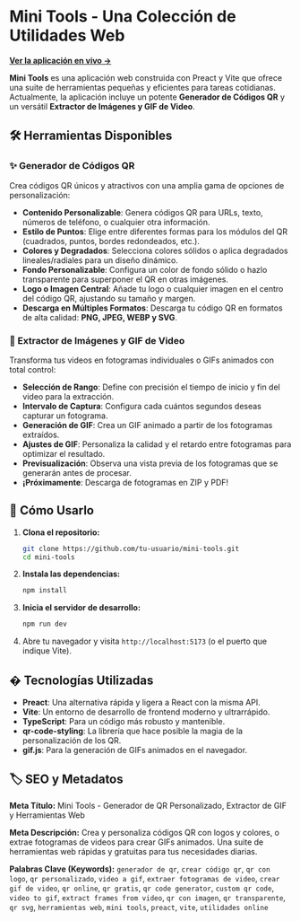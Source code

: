 # Mini Tools - Una Colección de Utilidades Web

[**Ver la aplicación en vivo →**](https://mini-toolss.web.app/)

**Mini Tools** es una aplicación web construida con Preact y Vite que ofrece una suite de herramientas pequeñas y eficientes para tareas cotidianas. Actualmente, la aplicación incluye un potente **Generador de Códigos QR** y un versátil **Extractor de Imágenes y GIF de Video**.

## 🛠️ Herramientas Disponibles

### ✨ Generador de Códigos QR

Crea códigos QR únicos y atractivos con una amplia gama de opciones de personalización:

- **Contenido Personalizable**: Genera códigos QR para URLs, texto, números de teléfono, o cualquier otra información.
- **Estilo de Puntos**: Elige entre diferentes formas para los módulos del QR (cuadrados, puntos, bordes redondeados, etc.).
- **Colores y Degradados**: Selecciona colores sólidos o aplica degradados lineales/radiales para un diseño dinámico.
- **Fondo Personalizable**: Configura un color de fondo sólido o hazlo transparente para superponer el QR en otras imágenes.
- **Logo o Imagen Central**: Añade tu logo o cualquier imagen en el centro del código QR, ajustando su tamaño y margen.
- **Descarga en Múltiples Formatos**: Descarga tu código QR en formatos de alta calidad: **PNG, JPEG, WEBP y SVG**.

### 🎥 Extractor de Imágenes y GIF de Video

Transforma tus videos en fotogramas individuales o GIFs animados con total control:

- **Selección de Rango**: Define con precisión el tiempo de inicio y fin del video para la extracción.
- **Intervalo de Captura**: Configura cada cuántos segundos deseas capturar un fotograma.
- **Generación de GIF**: Crea un GIF animado a partir de los fotogramas extraídos.
- **Ajustes de GIF**: Personaliza la calidad y el retardo entre fotogramas para optimizar el resultado.
- **Previsualización**: Observa una vista previa de los fotogramas que se generarán antes de procesar.
- **¡Próximamente**: Descarga de fotogramas en ZIP y PDF!

## 🚀 Cómo Usarlo

1.  **Clona el repositorio:**
    ```bash
    git clone https://github.com/tu-usuario/mini-tools.git
    cd mini-tools
    ```
2.  **Instala las dependencias:**
    ```bash
    npm install
    ```
3.  **Inicia el servidor de desarrollo:**
    ```bash
    npm run dev
    ```
4.  Abre tu navegador y visita `http://localhost:5173` (o el puerto que indique Vite).

## � Tecnologías Utilizadas

- **Preact**: Una alternativa rápida y ligera a React con la misma API.
- **Vite**: Un entorno de desarrollo de frontend moderno y ultrarrápido.
- **TypeScript**: Para un código más robusto y mantenible.
- **qr-code-styling**: La librería que hace posible la magia de la personalización de los QR.
- **gif.js**: Para la generación de GIFs animados en el navegador.


## 🏷️ SEO y Metadatos

**Meta Título:** Mini Tools - Generador de QR Personalizado, Extractor de GIF y Herramientas Web

**Meta Descripción:** Crea y personaliza códigos QR con logos y colores, o extrae fotogramas de videos para crear GIFs animados. Una suite de herramientas web rápidas y gratuitas para tus necesidades diarias.

**Palabras Clave (Keywords):**
`generador de qr`, `crear código qr`, `qr con logo`, `qr personalizado`, `video a gif`, `extraer fotogramas de video`, `crear gif de video`, `qr online`, `qr gratis`, `qr code generator`, `custom qr code`, `video to gif`, `extract frames from video`, `qr con imagen`, `qr transparente`, `qr svg`, `herramientas web`, `mini tools`, `preact`, `vite`, `utilidades online`
